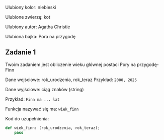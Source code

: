 Ulubiony kolor: niebieski

Ulubione zwierzę: kot

Ulubiony autor: Agatha Christie

Ulubiona bajka: Pora na przygodę

## Zadanie 1 

Twoim zadaniem jest obliczenie wieku głównej postaci Pory na przygodę- Finn

Dane wejściowe: rok_urodzenia, rok_teraz
Przykład: `2000, 2025`

Dane wyjściowe: ciąg znaków (string)

Przykład: `Finn ma ... lat`

Funkcja nazywać się ma: `wiek_finn`

Kod do uzupełnienia: 
```python
def wiek_finn: (rok_urodzenia, rok_teraz);
    pass
```
